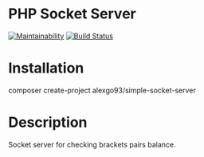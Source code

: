 # PHP Socket Server
[![Maintainability](https://api.codeclimate.com/v1/badges/b6da1fc60c43a5db3463/maintainability)](https://codeclimate.com/github/alexgo93/phpSocketServer/maintainability)  [![Build Status](https://travis-ci.org/alexgo93/phpSocketServer.svg?branch=master)](https://travis-ci.org/alexgo93/phpSocketServer)


# Installation

composer create-project alexgo93/simple-socket-server

# Description

Socket server for checking brackets pairs balance.